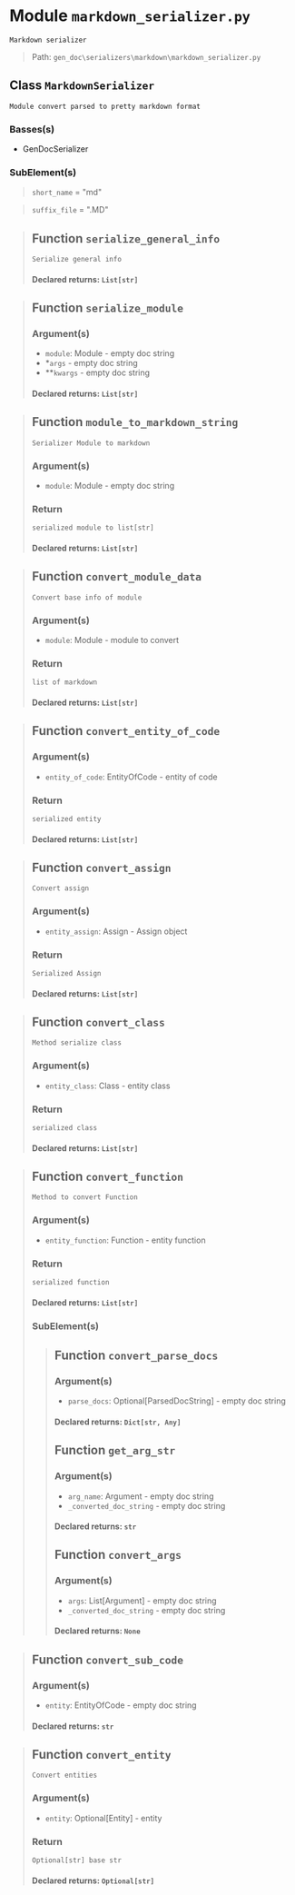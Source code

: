 # Module `markdown_serializer.py`
```text
Markdown serializer
```

> Path: `gen_doc\serializers\markdown\markdown_serializer.py`
## Class `MarkdownSerializer`
```text
Module convert parsed to pretty markdown format
```

### Basses(s)
+ GenDocSerializer
### SubElement(s)
 > `short_name` = "md"
 > `suffix_file` = ".MD"
 > ## Function  `serialize_general_info`
 > ```text
 > Serialize general info
 > ```
 > 
 > #### Declared returns: `List[str]`
 > ## Function  `serialize_module`
 > ### Argument(s)
 > + `module`: Module - empty doc string
 > + *`args` - empty doc string
 > + **`kwargs` - empty doc string
 > #### Declared returns: `List[str]`
 > ## Function  `module_to_markdown_string`
 > ```text
 > Serializer Module to markdown
 > ```
 > 
 > ### Argument(s)
 > + `module`: Module - empty doc string
 > ### Return
 > ```text
 > serialized module to list[str]
 > ```
 > 
 > #### Declared returns: `List[str]`
 > ## Function  `convert_module_data`
 > ```text
 > Convert base info of module
 > ```
 > 
 > ### Argument(s)
 > + `module`: Module - module to convert
 > ### Return
 > ```text
 > list of markdown
 > ```
 > 
 > #### Declared returns: `List[str]`
 > ## Function  `convert_entity_of_code`
 > ### Argument(s)
 > + `entity_of_code`: EntityOfCode - entity of code
 > ### Return
 > ```text
 > serialized entity
 > ```
 > 
 > #### Declared returns: `List[str]`
 > ## Function  `convert_assign`
 > ```text
 > Convert assign
 > ```
 > 
 > ### Argument(s)
 > + `entity_assign`: Assign - Assign object
 > ### Return
 > ```text
 > Serialized Assign
 > ```
 > 
 > #### Declared returns: `List[str]`
 > ## Function  `convert_class`
 > ```text
 > Method serialize class
 > ```
 > 
 > ### Argument(s)
 > + `entity_class`: Class - entity class
 > ### Return
 > ```text
 > serialized class
 > ```
 > 
 > #### Declared returns: `List[str]`
 > ## Function  `convert_function`
 > ```text
 > Method to convert Function
 > ```
 > 
 > ### Argument(s)
 > + `entity_function`: Function - entity function
 > ### Return
 > ```text
 > serialized function
 > ```
 > 
 > #### Declared returns: `List[str]`
 > ### SubElement(s)
 > > ## Function  `convert_parse_docs`
 > > ### Argument(s)
 > > + `parse_docs`: Optional[ParsedDocString] - empty doc string
 > > #### Declared returns: `Dict[str, Any]`
 > > ## Function  `get_arg_str`
 > > ### Argument(s)
 > > + `arg_name`: Argument - empty doc string
 > > + `_converted_doc_string` - empty doc string
 > > #### Declared returns: `str`
 > > ## Function  `convert_args`
 > > ### Argument(s)
 > > + `args`: List[Argument] - empty doc string
 > > + `_converted_doc_string` - empty doc string
 > > #### Declared returns: `None`
 > ## Function  `convert_sub_code`
 > ### Argument(s)
 > + `entity`: EntityOfCode - empty doc string
 > #### Declared returns: `str`
 > ## Function  `convert_entity`
 > ```text
 > Convert entities
 > ```
 > 
 > ### Argument(s)
 > + `entity`: Optional[Entity] - entity
 > ### Return
 > ```text
 > Optional[str] base str
 > ```
 > 
 > #### Declared returns: `Optional[str]`